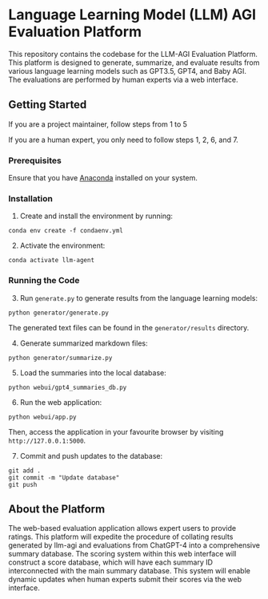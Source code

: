 
# Language Learning Model (LLM) AGI Evaluation Platform

This repository contains the codebase for the LLM-AGI Evaluation Platform. This platform is designed to generate, summarize, and evaluate results from various language learning models such as GPT3.5, GPT4, and Baby AGI. The evaluations are performed by human experts via a web interface.

## Getting Started
If you are a project maintainer, follow steps from 1 to 5

If you are a human expert, you only need to follow steps 1, 2, 6, and 7.


### Prerequisites

Ensure that you have [Anaconda](https://www.anaconda.com/products/distribution) installed on your system.

### Installation

1. Create and install the environment by running:

```shell
conda env create -f condaenv.yml
```

2. Activate the environment:

```shell
conda activate llm-agent
```

### Running the Code


3. Run `generate.py` to generate results from the language learning models:

```shell
python generator/generate.py
```

The generated text files can be found in the `generator/results` directory.

4. Generate summarized markdown files:

```shell
python generator/summarize.py
```

5. Load the summaries into the local database:

```shell
python webui/gpt4_summaries_db.py
```


6. Run the web application:

```shell
python webui/app.py
```

Then, access the application in your favourite browser by visiting `http://127.0.0.1:5000`.

7. Commit and push updates to the database:

```shell
git add .
git commit -m "Update database"
git push
```

## About the Platform

The web-based evaluation application allows expert users to provide ratings. This platform will expedite the procedure of collating results generated by llm-agi and evaluations from ChatGPT-4 into a comprehensive summary database. The scoring system within this web interface will construct a score database, which will have each summary ID interconnected with the main summary database. This system will enable dynamic updates when human experts submit their scores via the web interface.